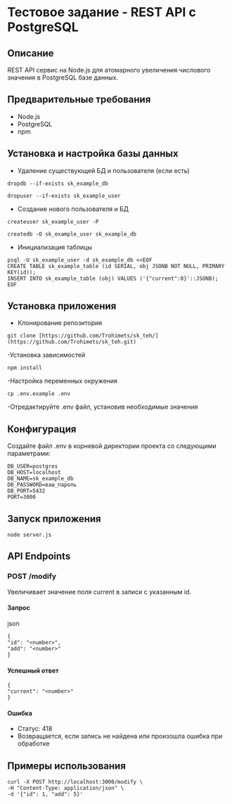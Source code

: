 # Тестовое задание - REST API с PostgreSQL

## Описание
REST API сервис на Node.js для атомарного увеличения числового значения в PostgreSQL базе данных.

## Предварительные требования
- Node.js
- PostgreSQL
- npm

## Установка и настройка базы данных

- Удаление существующей БД и пользователя (если есть)
```
dropdb --if-exists sk_example_db
```
```
dropuser --if-exists sk_example_user
```
- Создание нового пользователя и БД
```
createuser sk_example_user -P
```
```
createdb -O sk_example_user sk_example_db
```
- Инициализация таблицы
```
psql -U sk_example_user -d sk_example_db <<EOF
CREATE TABLE sk_example_table (id SERIAL, obj JSONB NOT NULL, PRIMARY KEY(id));
INSERT INTO sk_example_table (obj) VALUES ('{"current":0}'::JSONB);
EOF
```
## Установка приложения

- Клонирование репозитория
```
git clone [https://github.com/Trohimets/sk_teh/](https://github.com/Trohimets/sk_teh.git)
```
-Установка зависимостей
```
npm install
```
-Настройка переменных окружения
```
cp .env.example .env
```
-Отредактируйте .env файл, установив необходимые значения

## Конфигурация
Создайте файл .env в корневой директории проекта со следующими параметрами:
```
DB_USER=postgres
DB_HOST=localhost
DB_NAME=sk_example_db
DB_PASSWORD=ваш_пароль
DB_PORT=5432
PORT=3000
```
## Запуск приложения
```
node server.js
```
## API Endpoints

### POST /modify
Увеличивает значение поля current в записи с указанным id.

#### Запрос
json
```
{
"id": "<number>",
"add": "<number>"
}
```
#### Успешный ответ

```
{
"current": "<number>"
}
```
#### Ошибка
- Статус: 418
- Возвращается, если запись не найдена или произошла ошибка при обработке

## Примеры использования

```
curl -X POST http://localhost:3000/modify \
-H "Content-Type: application/json" \
-d '{"id": 1, "add": 5}'
```
